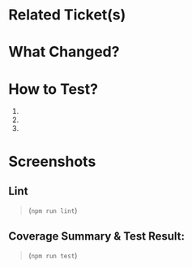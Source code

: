 # Related Ticket(s)

# What Changed?


# How to Test?
1.
2.
3.

# Screenshots

## Lint
> (`npm run lint`)

## Coverage Summary & Test Result:
> (`npm run test`)
